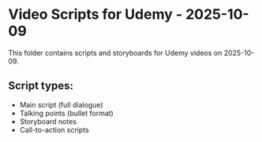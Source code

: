# Video Scripts for Udemy - 2025-10-09

This folder contains scripts and storyboards for Udemy videos on 2025-10-09.

## Script types:
- Main script (full dialogue)
- Talking points (bullet format)
- Storyboard notes
- Call-to-action scripts
